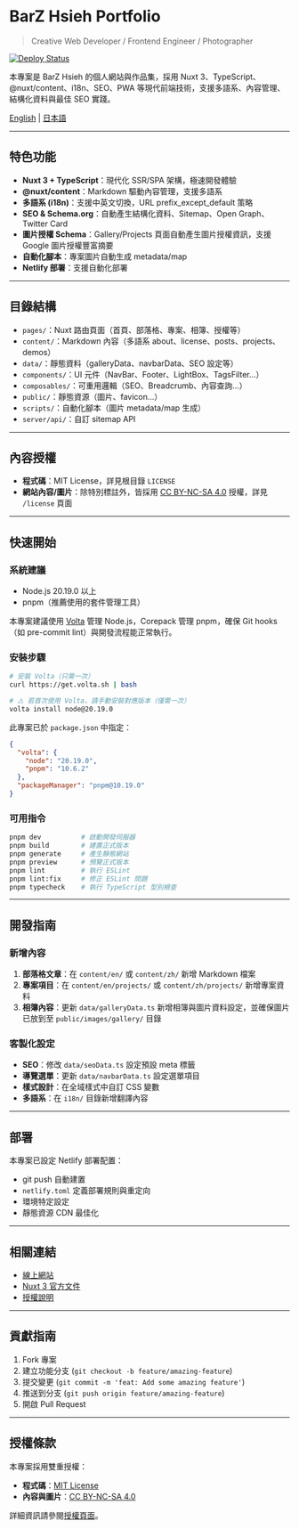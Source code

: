 # BarZ Hsieh Portfolio

> Creative Web Developer / Frontend Engineer / Photographer

[![Deploy Status](https://www.netlify.com/img/deploy/button.svg)](https://www.netlify.com/)

本專案是 BarZ Hsieh 的個人網站與作品集，採用 Nuxt 3、TypeScript、@nuxt/content、i18n、SEO、PWA 等現代前端技術，支援多語系、內容管理、結構化資料與最佳 SEO 實踐。

[English](./README.md) | [日本語](./README.ja.md)

---

## 特色功能

- **Nuxt 3 + TypeScript**：現代化 SSR/SPA 架構，極速開發體驗
- **@nuxt/content**：Markdown 驅動內容管理，支援多語系
- **多語系 (i18n)**：支援中英文切換，URL prefix_except_default 策略
- **SEO & Schema.org**：自動產生結構化資料、Sitemap、Open Graph、Twitter Card
- **圖片授權 Schema**：Gallery/Projects 頁面自動產生圖片授權資訊，支援 Google 圖片授權豐富摘要
- **自動化腳本**：專案圖片自動生成 metadata/map
- **Netlify 部署**：支援自動化部署

---

## 目錄結構

- `pages/`：Nuxt 路由頁面（首頁、部落格、專案、相簿、授權等）
- `content/`：Markdown 內容（多語系 about、license、posts、projects、demos）
- `data/`：靜態資料（galleryData、navbarData、SEO 設定等）
- `components/`：UI 元件（NavBar、Footer、LightBox、TagsFilter...）
- `composables/`：可重用邏輯（SEO、Breadcrumb、內容查詢...）
- `public/`：靜態資源（圖片、favicon...）
- `scripts/`：自動化腳本（圖片 metadata/map 生成）
- `server/api/`：自訂 sitemap API

---

## 內容授權

- **程式碼**：MIT License，詳見根目錄 `LICENSE`
- **網站內容/圖片**：除特別標註外，皆採用 [CC BY-NC-SA 4.0](https://creativecommons.org/licenses/by-nc-sa/4.0/deed.zh-Hant) 授權，詳見 `/license` 頁面

---

## 快速開始

### 系統建議

- Node.js 20.19.0 以上
- pnpm（推薦使用的套件管理工具）

本專案建議使用 [Volta](https://volta.sh) 管理 Node.js，Corepack 管理 pnpm，確保 Git hooks（如 pre-commit lint）與開發流程能正常執行。

### 安裝步驟

```bash
# 安裝 Volta（只需一次）
curl https://get.volta.sh | bash

# ⚠️ 若首次使用 Volta，請手動安裝對應版本（僅需一次）
volta install node@20.19.0
```

此專案已於 `package.json` 中指定：
```json
{
  "volta": {
    "node": "20.19.0",
    "pnpm": "10.6.2"
  },
  "packageManager": "pnpm@10.19.0"
}
```

### 可用指令

```bash
pnpm dev          # 啟動開發伺服器
pnpm build        # 建置正式版本
pnpm generate     # 產生靜態網站
pnpm preview      # 預覽正式版本
pnpm lint         # 執行 ESLint
pnpm lint:fix     # 修正 ESLint 問題
pnpm typecheck    # 執行 TypeScript 型別檢查
```

---

## 開發指南

### 新增內容

1. **部落格文章**：在 `content/en/` 或 `content/zh/` 新增 Markdown 檔案
2. **專案項目**：在 `content/en/projects/` 或 `content/zh/projects/` 新增專案資料
3. **相簿內容**：更新 `data/galleryData.ts` 新增相簿與圖片資料設定，並確保圖片已放到至 `public/images/gallery/` 目錄

### 客製化設定

- **SEO**：修改 `data/seoData.ts` 設定預設 meta 標籤
- **導覽選單**：更新 `data/navbarData.ts` 設定選單項目
- **樣式設計**：在全域樣式中自訂 CSS 變數
- **多語系**：在 `i18n/` 目錄新增翻譯內容

---

## 部署

本專案已設定 Netlify 部署配置：

- git push 自動建置
- `netlify.toml` 定義部署規則與重定向
- 環境特定設定
- 靜態資源 CDN 最佳化

---

## 相關連結

- [線上網站](https://barz.app)
- [Nuxt 3 官方文件](https://nuxt.com/docs/getting-started/introduction)
- [授權說明](https://barz.app/zh/license)

---

## 貢獻指南

1. Fork 專案
2. 建立功能分支 (`git checkout -b feature/amazing-feature`)
3. 提交變更 (`git commit -m 'feat: Add some amazing feature'`)
4. 推送到分支 (`git push origin feature/amazing-feature`)
5. 開啟 Pull Request

---

## 授權條款

本專案採用雙重授權：

- **程式碼**：[MIT License](./LICENSE)
- **內容與圖片**：[CC BY-NC-SA 4.0](https://creativecommons.org/licenses/by-nc-sa/4.0/)

詳細資訊請參閱[授權頁面](https://barz.app/zh/license)。
